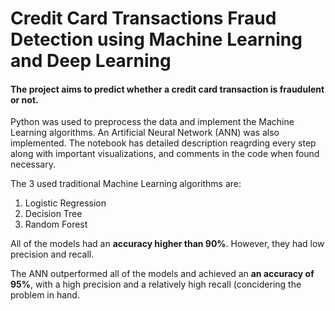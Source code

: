 # Credit Card Transactions Fraud Detection using Machine Learning and Deep Learning

#### The project aims to predict whether a credit card transaction is fraudulent or not.

Python was used to preprocess the data and implement the Machine Learning algorithms. An Artificial Neural Network (ANN) was also implemented. The notebook has detailed description reagrding every step along with important visualizations, and comments in the code when found necessary.

The 3 used traditional Machine Learning algorithms are:
1. Logistic Regression
2. Decision Tree
3. Random Forest

All of the models had an **accuracy higher than 90%**. However, they had low precision and recall.

The ANN outperformed all of the models and achieved an **an accuracy of 95%**, with a high precision and a relatively high recall (concidering the problem in hand.
